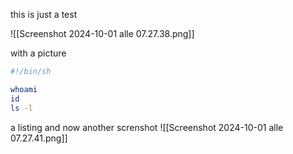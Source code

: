 
this is just a test

![[Screenshot 2024-10-01 alle 07.27.38.png]]

with a picture

```bash title=test.sh
#!/bin/sh

whoami
id
ls -l
```

a listing and now another screnshot
![[Screenshot 2024-10-01 alle 07.27.41.png]]